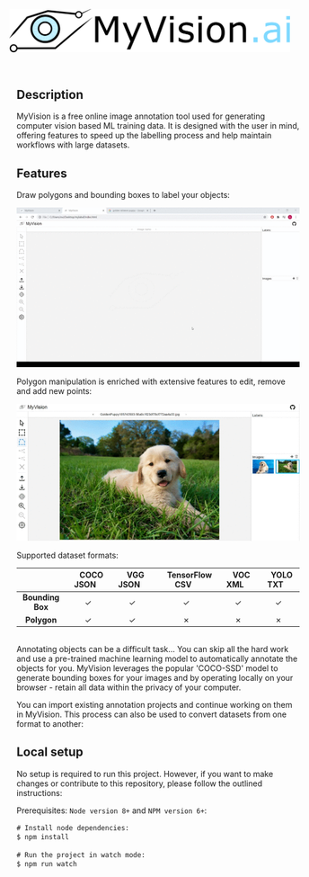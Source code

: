 <p align="center"> 
    <img style="margin-left: -30px" width="500" src="./logo with text 23.png" alt="Logo">    
    <!-- <img width="300" src="./presenting 76.png" alt="Logo">     -->
</p>
<br>

## Description

MyVision is a free online image annotation tool used for generating computer vision based ML training data. It is designed with the user in mind, offering features to speed up the labelling process and help maintain workflows with large datasets.

## Features

Draw polygons and bounding boxes to label your objects:
<p align="center">
    <img width="1000" src="./2020-06-26%2021-48-26%20(1).gif" alt="Logo">
</p>

Polygon manipulation is enriched with extensive features to edit, remove and add new points:

<p align="center"> 
    <img width="1000" src="./2020-06-26%2022-30-03.gif" alt="Logo">
</p>

Supported dataset formats:

|| &nbsp;&nbsp;&nbsp;COCO JSON&nbsp;&nbsp;&nbsp;|&nbsp;&nbsp;&nbsp;VGG JSON&nbsp;&nbsp;&nbsp;| &nbsp;&nbsp;&nbsp;TensorFlow CSV&nbsp;&nbsp;&nbsp;|&nbsp;&nbsp;&nbsp;VOC XML&nbsp;&nbsp;&nbsp;|&nbsp;&nbsp;&nbsp;YOLO TXT&nbsp;&nbsp;&nbsp;|
|:---------------:|:-:|:-:|:-:|:-:|:-:|
| **Bounding Box**|✓|✓|✓|✓|✓|
| **Polygon**     |✓|✓|✗|✗|✗|

<br />
Annotating objects can be a difficult task... You can skip all the hard work and use a pre-trained machine learning model to automatically annotate the objects for you. MyVision leverages the popular 'COCO-SSD' model to generate bounding boxes for your images and by operating locally on your browser - retain all data within the privacy of your computer.


You can import existing annotation projects and continue working on them in MyVision. This process can also be used to convert datasets from one format to another:


## Local setup

No setup is required to run this project. However, if you want to make changes or contribute to this repository, please follow the outlined instructions:

Prerequisites: `Node version 8+` and `NPM version 6+`:


```
# Install node dependencies:
$ npm install

# Run the project in watch mode:
$ npm run watch
```
